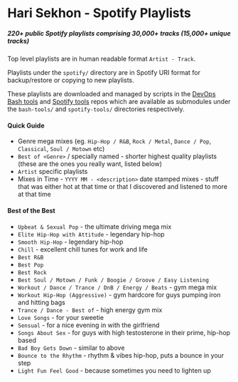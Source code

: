 Hari Sekhon - Spotify Playlists
===============================

##### 220+ public Spotify playlists comprising 30,000+ tracks (15,000+ unique tracks)

Top level playlists are in human readable format `Artist - Track`.

Playlists under the `spotify/` directory are in Spotify URI format for backup/restore or copying to new playlists.

These playlists are downloaded and managed by scripts in the [DevOps Bash tools](https://github.com/harisekhon/bash-tools) and [Spotify tools](https://github.com/harisekhon/spotify-tools) repos which are available as submodules under the `bash-tools/` and `spotify-tools/` directories respectively.

#### Quick Guide

-  Genre mega mixes (eg. `Hip-Hop / R&B`, `Rock / Metal`, `Dance / Pop`, `Classical`, `Soul / Motown` etc)
- `Best of <Genre>` / specially named - shorter highest quality playlists (these are the ones you really want, listed below)
- `Artist` specific playlists
- Mixes in Time - `YYYY MM - <description>` date stamped mixes - stuff that was either hot at that time or that I discovered and listened to more at that time

#### Best of the Best

- `Upbeat & Sexual Pop` - the ultimate driving mega mix
- `Elite Hip-Hop with Attitude` - legendary hip-hop
- `Smooth Hip-Hop` - legendary hip-hop
- `Chill` - excellent chill tunes for work and life
- `Best R&B`
- `Best Pop`
- `Best Rock`
- `Best Soul / Motown / Funk / Boogie / Groove / Easy Listening`
- `Workout / Dance / Trance / DnB / Energy / Beats` - gym mega mix
- `Workout Hip-Hop (Aggressive)` - gym hardcore for guys pumping iron and hitting bags
- `Trance / Dance - Best of` - high energy gym mix
- `Love Songs` - for your sweetie
- `Sensual` - for a nice evening in with the girlfriend
- `Songs About Sex` - for guys with high testosterone in their prime, hip-hop based
- `Bad Boy Gets Down` - similar to above
- `Bounce to the Rhythm` - rhythm & vibes hip-hop, puts a bounce in your step
- `Light Fun Feel Good` - because sometimes you need to lighten up
